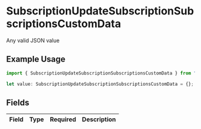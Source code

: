 # SubscriptionUpdateSubscriptionSubscriptionsCustomData

Any valid JSON value

## Example Usage

```typescript
import { SubscriptionUpdateSubscriptionSubscriptionsCustomData } from "jani-payments/models/operations";

let value: SubscriptionUpdateSubscriptionSubscriptionsCustomData = {};
```

## Fields

| Field       | Type        | Required    | Description |
| ----------- | ----------- | ----------- | ----------- |
